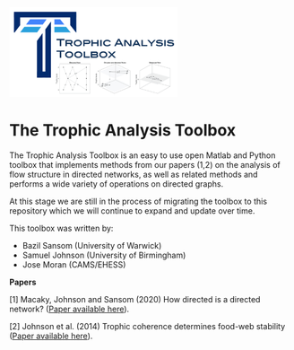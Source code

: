 <img src="TAT_logo.png" width="300"/>

# The Trophic Analysis Toolbox

The Trophic Analysis Toolbox is an easy to use open Matlab and Python toolbox that implements methods from our papers (1,2) on the analysis of 
flow structure in directed networks, as well as related methods and performs a wide variety of operations on directed graphs.

At this stage we are still in the process of migrating the toolbox to this repository which we will continue to expand and update
over time.

This toolbox was written by:
- Bazil Sansom (University of Warwick)
- Samuel Johnson (University of Birmingham)
- Jose Moran (CAMS/EHESS)

**Papers**

[1] Macaky, Johnson and Sansom (2020) How directed is a directed network? ([Paper available here](https://www.rebuildingmacroeconomics.ac.uk/how-directed-is-a-directed-network)).

[2] Johnson et al. (2014) Trophic coherence determines food-web stability  ([Paper available here](https://www.pnas.org/content/111/50/17923)).
